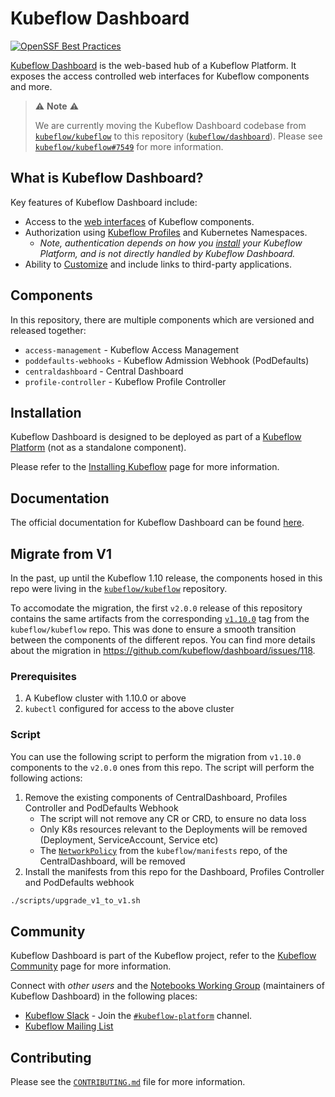 # Kubeflow Dashboard

[![OpenSSF Best Practices](https://www.bestpractices.dev/projects/10673/badge)](https://www.bestpractices.dev/projects/10673)

[Kubeflow Dashboard](https://www.kubeflow.org/docs/components/central-dash/overview/) is the web-based hub of a Kubeflow Platform.
It exposes the access controlled web interfaces for Kubeflow components and more.

> ⚠️ __Note__ ⚠️
>
> We are currently moving the Kubeflow Dashboard codebase from [`kubeflow/kubeflow`](https://github.com/kubeflow/kubeflow) to this repository ([`kubeflow/dashboard`](https://github.com/kubeflow/dashboard)).
> Please see [`kubeflow/kubeflow#7549`](https://github.com/kubeflow/kubeflow/issues/7549) for more information.

## What is Kubeflow Dashboard?

Key features of Kubeflow Dashboard include:

- Access to the [web interfaces](https://www.kubeflow.org/docs/components/central-dash/overview/#navigation) of Kubeflow components.
- Authorization using [Kubeflow Profiles](https://www.kubeflow.org/docs/components/central-dash/profiles/) and Kubernetes Namespaces.
   - _Note, authentication depends on how you [install](https://www.kubeflow.org/docs/started/installing-kubeflow/#kubeflow-platform) your Kubeflow Platform, and is not directly handled by Kubeflow Dashboard._
- Ability to [Customize](https://www.kubeflow.org/docs/components/central-dash/customize/) and include links to third-party applications.

## Components

In this repository, there are multiple components which are versioned and released together:

- `access-management` - Kubeflow Access Management
- `poddefaults-webhooks` - Kubeflow Admission Webhook (PodDefaults)
- `centraldashboard` - Central Dashboard
- `profile-controller` - Kubeflow Profile Controller

## Installation

Kubeflow Dashboard is designed to be deployed as part of a [Kubeflow Platform](https://www.kubeflow.org/docs/started/introduction/#what-is-kubeflow-platform) (not as a standalone component).

Please refer to the [Installing Kubeflow](https://www.kubeflow.org/docs/started/installing-kubeflow/) page for more information.

## Documentation

The official documentation for Kubeflow Dashboard can be found [here](https://www.kubeflow.org/docs/components/central-dash/).

## Migrate from V1

In the past, up until the Kubeflow 1.10 release, the components hosed in this repo were living in the
[`kubeflow/kubeflow`](https://github.com/kubeflow/kubeflow) repository.

To accomodate the migration, the first `v2.0.0` release of this repository contains the same artifacts
from the corresponding [`v1.10.0`](https://github.com/kubeflow/kubeflow/releases/tag/v1.10.0) tag from the `kubeflow/kubeflow` repo. This was done to ensure a smooth transition
between the components of the different repos. You can find more details about the migration in https://github.com/kubeflow/dashboard/issues/118.

### Prerequisites

1. A Kubeflow cluster with 1.10.0 or above
2. `kubectl` configured for access to the above cluster

### Script

You can use the following script to perform the migration from `v1.10.0` components to the `v2.0.0` ones from this repo. The script will
perform the following actions:
1. Remove the existing components of CentralDashboard, Profiles Controller and PodDefaults Webhook
    * The script will not remove any CR or CRD, to ensure no data loss
    * Only K8s resources relevant to the Deployments will be removed (Deployment, ServiceAccount, Service etc)
    * The [`NetworkPolicy`](https://github.com/kubeflow/manifests/blob/v1.10-branch/common/networkpolicies/base/centraldashboard.yaml) from the `kubeflow/manifests` repo, of the CentralDashboard, will be removed
2. Install the manifests from this repo for the Dashboard, Profiles Controller and PodDefaults webhook

```bash
./scripts/upgrade_v1_to_v1.sh
```

## Community

Kubeflow Dashboard is part of the Kubeflow project, refer to the [Kubeflow Community](https://www.kubeflow.org/docs/about/community/) page for more information.

Connect with _other users_ and the [Notebooks Working Group](https://github.com/kubeflow/community/tree/master/wg-notebooks) (maintainers of Kubeflow Dashboard) in the following places:

- [Kubeflow Slack](https://www.kubeflow.org/docs/about/community/#kubeflow-slack-channels) - Join the [`#kubeflow-platform`](https://cloud-native.slack.com/archives/C073W572LA2) channel.
- [Kubeflow Mailing List](https://groups.google.com/g/kubeflow-discuss)

## Contributing

Please see the [`CONTRIBUTING.md`](CONTRIBUTING.md) file for more information.
